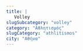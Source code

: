 ```yaml
---
title: |
   Volley
slugSubcategory: "volley"
category: "Αθλητισμός"
slugCategory: "athlitismos"
city: "Αθήνα"
---
```


